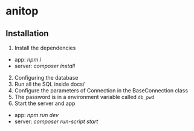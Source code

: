 # anitop

## Installation
1. Install the dependencies
 * app: *npm i*
 * server: *composer install*
2. Configuring the database
 1. Run all the SQL inside docs/
 2. Configure the parameters of Connection in the BaseConnection class
 3. The password is in a environment variable called `db_pwd`
3. Start the server and app
 * app: *npm run dev*
 * server: *composer run-script start*